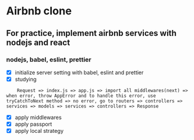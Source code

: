 # Airbnb clone

## For practice, implement airbnb services with nodejs and react

### nodejs, babel, eslint, prettier

- [x] initialize server setting with babel, eslint and prettier
- [x] studying
```
    Request => index.js => app.js => import all middlewares(next) => when error, throw AppError and to handle this error, use tryCatchToNext method => no error, go to routers => controllers => services => models => services => controllers => Response
```
- [x] apply middlewares
- [x] apply passport
- [x] apply local strategy